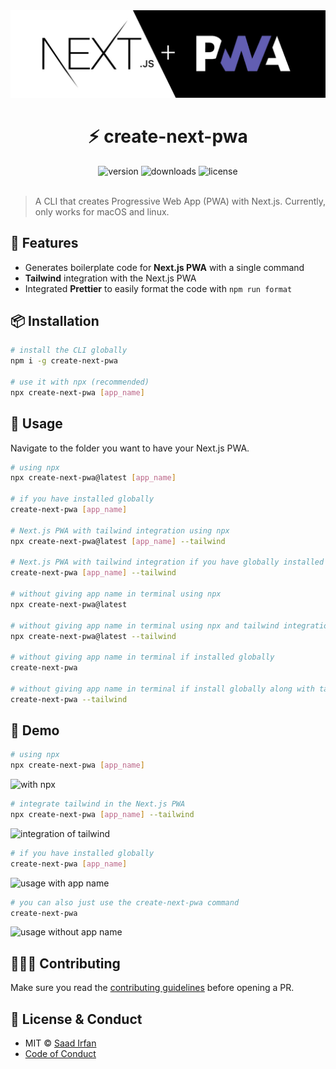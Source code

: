 <img src="assets/cover.jpg" alt="cover">
<div align="center">
	<h1>⚡️ create-next-pwa</h1>
	<img src="https://img.shields.io/npm/v/create-next-pwa?color=%23000000" alt="version">
	<img src="https://img.shields.io/npm/dt/create-next-pwa?color=%23000000" alt="downloads">
	<img src="https://img.shields.io/npm/l/create-next-pwa?color=%23000000" alt="license">
</div>
<br>

> A CLI that creates Progressive Web App (PWA) with Next.js. Currently, only works for macOS and linux.

## 🎯 Features

- Generates boilerplate code for **Next.js PWA** with a single command
- **Tailwind** integration with the Next.js PWA
- Integrated **Prettier** to easily format the code with `npm run format`

## 📦 Installation

```sh
# install the CLI globally
npm i -g create-next-pwa

# use it with npx (recommended)
npx create-next-pwa [app_name]
```

## 🚀 Usage

Navigate to the folder you want to have your Next.js PWA.

```sh
# using npx
npx create-next-pwa@latest [app_name]

# if you have installed globally
create-next-pwa [app_name]

# Next.js PWA with tailwind integration using npx
npx create-next-pwa@latest [app_name] --tailwind

# Next.js PWA with tailwind integration if you have globally installed the CLI
create-next-pwa [app_name] --tailwind

# without giving app name in terminal using npx
npx create-next-pwa@latest

# without giving app name in terminal using npx and tailwind integration
npx create-next-pwa@latest --tailwind

# without giving app name in terminal if installed globally
create-next-pwa

# without giving app name in terminal if install globally along with tailwind integration
create-next-pwa --tailwind
```

## 🎩 Demo

```sh
# using npx
npx create-next-pwa [app_name]
```

<img src="assets/usage-3.gif" alt="with npx">

```sh
# integrate tailwind in the Next.js PWA
npx create-next-pwa [app_name] --tailwind
```

<img src="assets/usage-4.gif" alt="integration of tailwind">

```sh
# if you have installed globally
create-next-pwa [app_name]
```

<img src="assets/usage-1.gif" alt="usage with app name">

```sh
# you can also just use the create-next-pwa command
create-next-pwa
```

<img src="assets/usage-2.gif" alt="usage without app name">

## 👨🏻‍💻 Contributing

Make sure you read the [contributing guidelines](https://github.com/msaaddev/create-next-pwa/blob/master/contributing.md) before opening a PR.

## 🔑 License & Conduct

- MIT © [Saad Irfan](https://github.com/msaaddev)
- [Code of Conduct](https://github.com/msaaddev/create-next-pwa/blob/master/code-of-conduct.md)

